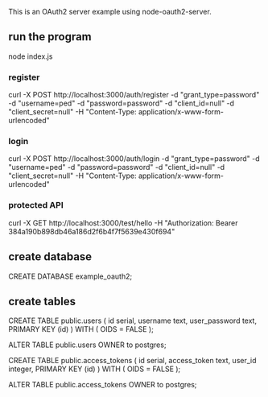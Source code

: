 This is an OAuth2 server example using node-oauth2-server.

## run the program 
node index.js

### register
curl -X POST http://localhost:3000/auth/register -d "grant_type=password" -d "username=ped" -d "password=password" -d "client_id=null" -d "client_secret=null" -H "Content-Type: application/x-www-form-urlencoded"

### login
curl -X POST http://localhost:3000/auth/login -d "grant_type=password" -d "username=ped" -d "password=password" -d "client_id=null" -d "client_secret=null" -H "Content-Type: application/x-www-form-urlencoded"

### protected API
curl -X GET http://localhost:3000/test/hello -H "Authorization: Bearer 384a190b898db46a186d2f6b4f7f5639e430f694"

## create database
CREATE DATABASE example_oauth2;

## create tables
CREATE TABLE public.users
(
    id serial,
    username text,
    user_password text,
    PRIMARY KEY (id)
)
WITH (
    OIDS = FALSE
);

ALTER TABLE public.users
    OWNER to postgres;



CREATE TABLE public.access_tokens
(
    id serial,
    access_token text,
    user_id integer,
    PRIMARY KEY (id)
)
WITH (
    OIDS = FALSE
);

ALTER TABLE public.access_tokens
    OWNER to postgres;